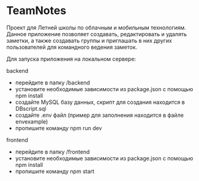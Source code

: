 # TeamNotes

Проект для Летней школы по облачным и мобильным технологиям.
Данное приложение позволяет создавать, редактировать и удалять заметки, а также создавать группы и приглашать в них других пользователей для командного ведения заметок.

Для запуска приложения на локальном сервере:

backend
- перейдите в папку /backend
- установите необходимые зависимости из package.json с помощью npm install
- создайте MySQL базу данных, скрипт для создания находится в DBscript.sql
- создайте .env файл (пример для заполнения находится в файле envexample)
- пропишите команду npm run dev

frontend
- перейдите в папку /frontend
- установите необходимые зависимости из package.json с помощью npm install
- пропишите команду npm start
